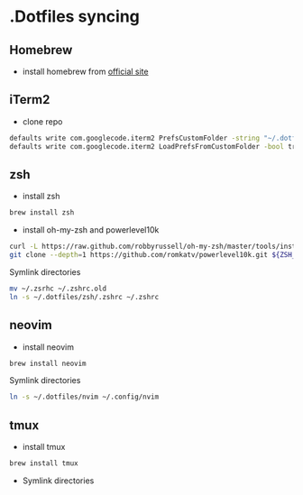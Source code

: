 # .Dotfiles syncing

## Homebrew

- install homebrew from [official site](https://brew.sh/)

## iTerm2

- clone repo

```bash
defaults write com.googlecode.iterm2 PrefsCustomFolder -string "~/.dotfiles/iterm2"
defaults write com.googlecode.iterm2 LoadPrefsFromCustomFolder -bool true</code>
```

## zsh

- install zsh

```bash
brew install zsh
```

- install oh-my-zsh and powerlevel10k

```bash
curl -L https://raw.github.com/robbyrussell/oh-my-zsh/master/tools/install.sh | sh
git clone --depth=1 https://github.com/romkatv/powerlevel10k.git ${ZSH_CUSTOM:-$HOME/.oh-my-zsh/custom}/themes/powerlevel10k
```

Symlink directories

```bash
mv ~/.zsrhc ~/.zshrc.old
ln -s ~/.dotfiles/zsh/.zshrc ~/.zshrc
```

## neovim

- install neovim

```bash
brew install neovim
```

Symlink directories

```bash
ln -s ~/.dotfiles/nvim ~/.config/nvim
```

## tmux

- install tmux

```bash
brew install tmux
```

- Symlink directories
